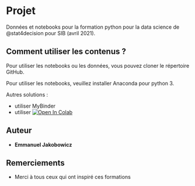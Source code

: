 # Projet

Données et notebooks pour la formation python pour la data science de @stat4decision pour SIB (avril 2021).

## Comment utiliser les contenus ?

Pour utiliser les notebooks ou les données, vous pouvez cloner le répertoire GitHub.

Pour utiliser les notebooks, veuillez installer Anaconda pour python 3.

Autres solutions :

- utiliser MyBinder
- utiliser [![Open In Colab](https://colab.research.google.com/assets/colab-badge.svg)](https://colab.research.google.com/github/stat4decision/python-mars2021)


## Auteur

* **Emmanuel Jakobowicz**

## Remerciements

* Merci à tous ceux qui ont inspiré ces formations

